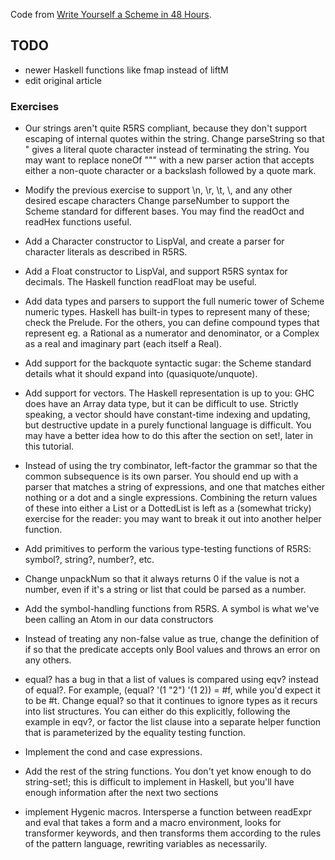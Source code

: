 Code from [Write Yourself a Scheme in 48 Hours](https://en.wikibooks.org/wiki/Write_Yourself_a_Scheme_in_48_Hours/Parsing).

## TODO
- newer Haskell functions like fmap instead of liftM
- edit original article


### Exercises
- Our strings aren't quite R5RS compliant, because they don't support escaping of internal quotes within the string. Change parseString so that \" gives a literal quote character instead of terminating the string. You may want to replace noneOf "\"" with a new parser action that accepts either a non-quote character or a backslash followed by a quote mark.

- Modify the previous exercise to support \n, \r, \t, \\, and any other desired escape characters
Change parseNumber to support the Scheme standard for different bases. You may find the readOct and readHex functions useful.

- Add a Character constructor to LispVal, and create a parser for character literals as described in R5RS.

- Add a Float constructor to LispVal, and support R5RS syntax for decimals. The Haskell function readFloat may be useful.

- Add data types and parsers to support the full numeric tower of Scheme numeric types. Haskell has built-in types to represent many of these; check the Prelude. For the others, you can define compound types that represent eg. a Rational as a numerator and denominator, or a Complex as a real and imaginary part (each itself a Real).

- Add support for the backquote syntactic sugar: the Scheme standard details what it should expand into (quasiquote/unquote).

- Add support for vectors. The Haskell representation is up to you: GHC does have an Array data type, but it can be difficult to use. Strictly speaking, a vector should have constant-time indexing and updating, but destructive update in a purely functional language is difficult. You may have a better idea how to do this after the section on set!, later in this tutorial.

- Instead of using the try combinator, left-factor the grammar so that the common subsequence is its own parser. You should end up with a parser that matches a string of expressions, and one that matches either nothing or a dot and a single expressions. Combining the return values of these into either a List or a DottedList is left as a (somewhat tricky) exercise for the reader: you may want to break it out into another helper function.

- Add primitives to perform the various type-testing functions of R5RS: symbol?, string?, number?, etc.

- Change unpackNum so that it always returns 0 if the value is not a number, even if it's a string or list that could be parsed as a number.

- Add the symbol-handling functions from R5RS. A symbol is what we've been calling an Atom in our data constructors

- Instead of treating any non-false value as true, change the definition of if so that the predicate accepts only Bool values and throws an error on any others.

- equal? has a bug in that a list of values is compared using eqv? instead of equal?. For example, (equal? '(1 "2") '(1 2)) = #f, while you'd expect it to be #t. Change equal? so that it continues to ignore types as it recurs into list structures. You can either do this explicitly, following the example in eqv?, or factor the list clause into a separate helper function that is parameterized by the equality testing function.
- Implement the cond and case expressions.
- Add the rest of the string functions. You don't yet know enough to do string-set!; this is difficult to implement in Haskell, but you'll have enough information after the next two sections

- implement Hygenic macros. Intersperse a function between readExpr and eval that takes a form and a macro environment, looks for transformer keywords, and then transforms them according to the rules of the pattern language, rewriting variables as necessarily.
